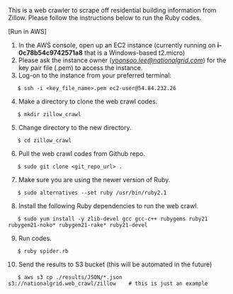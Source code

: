 This is a web crawler to scrape off residential building information from Zillow.
Please follow the instructions below to run the Ruby codes.

[Run in AWS]
1. In the AWS console, open up an EC2 instance (currently running on **i-0c78b54c9742571a8** that is a Windows-based t2.micro)
2. Please ask the instance owner (*yoonsoo.lee@nationalgrid.com*) for the key pair file (.pem) to access the instance.
3. Log-on to the instance from your preferred terminal:
```
   $ ssh -i <key_file_name>.pem ec2-user@54.84.232.26
```
4. Make a directory to clone the web crawl codes.
```
   $ mkdir zillow_crawl 
```
5. Change directory to the new directory.
```
   $ cd zillow_crawl
```
6. Pull the web crawl codes from Github repo.
```
   $ sudo git clone <git_repo_url> .     
```
7. Make sure you are using the newer version of Ruby.
```
   $ sudo alternatives --set ruby /usr/bin/ruby2.1
```
8. Install the following Ruby dependencies to run the web crawl.
```
   $ sudo yum install -y zlib-devel gcc gcc-c++ rubygems ruby21 rubygem21-noko* rubygem21-rake* ruby21-devel
```
9. Run codes.
```
   $ ruby spider.rb
```
10. Send the results to S3 bucket (this will be automated in the future)
```
   $ aws s3 cp ./results/JSON/*.json  s3://nationalgrid.web_crawl/zillow    # this is just an example
```
   
 
